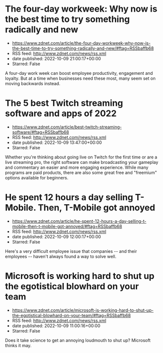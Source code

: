 # The four-day workweek: Why now is the best time to try something radically and new
 - https://www.zdnet.com/article/the-four-day-workweek-why-now-is-the-best-time-to-try-something-radically-and-new/#ftag=RSSbaffb68
 - RSS feed: http://www.zdnet.com/news/rss.xml
 - date published: 2022-10-09 21:00:17+00:00
 - Starred: False

A four-day work week can boost employee productivity, engagement and loyalty. But at a time when businesses need these most, many seem set on moving backwards instead.

# The 5 best Twitch streaming software and apps of 2022
 - https://www.zdnet.com/article/best-twitch-streaming-software/#ftag=RSSbaffb68
 - RSS feed: http://www.zdnet.com/news/rss.xml
 - date published: 2022-10-09 13:47:00+00:00
 - Starred: False

Whether you're thinking about going live on Twitch for the first time or are a live streaming pro, the right software can make broadcasting your gameplay and commentary an easier and more engaging experience. While many programs are paid products, there are also some great free and "freemium" options available for beginners.

# He spent 12 hours a day selling T-Mobile. Then, T-Mobile got annoyed
 - https://www.zdnet.com/article/he-spent-12-hours-a-day-selling-t-mobile-then-t-mobile-got-annoyed/#ftag=RSSbaffb68
 - RSS feed: http://www.zdnet.com/news/rss.xml
 - date published: 2022-10-09 12:00:17+00:00
 - Starred: False

Here's a very difficult employee issue that companies -- and their employees -- haven't always found a way to solve well.

# Microsoft is working hard to shut up the egotistical blowhard on your team
 - https://www.zdnet.com/article/microsoft-is-working-hard-to-shut-up-the-egotistical-blowhard-on-your-team/#ftag=RSSbaffb68
 - RSS feed: http://www.zdnet.com/news/rss.xml
 - date published: 2022-10-09 11:00:16+00:00
 - Starred: False

Does it take science to get an annoying loudmouth to shut up? Microsoft thinks it may.
